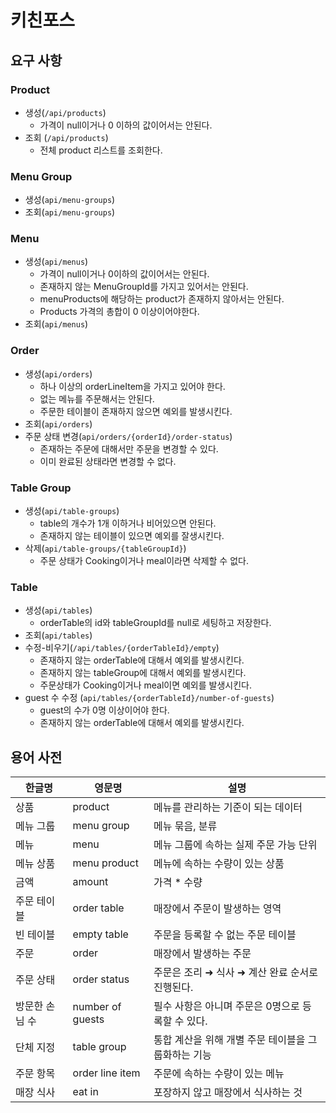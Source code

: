 # 키친포스

## 요구 사항

### Product

- 생성(`/api/products`)
    - 가격이 null이거나 0 이하의 값이어서는 안된다.
- 조회 (`/api/products`)
    - 전체 product 리스트를 조회한다.

### Menu Group

- 생성(`api/menu-groups`)
- 조회(`api/menu-groups`)

### Menu

- 생성(`api/menus`)
    - 가격이 null이거나 0이하의 값이어서는 안된다.
    - 존재하지 않는 MenuGroupId를 가지고 있어서는 안된다.
    - menuProducts에 해당하는 product가 존재하지 않아서는 안된다.
    - Products 가격의 총합이 0 이상이어야한다.
- 조회(`api/menus`)

### Order

- 생성(`api/orders`)
    - 하나 이상의 orderLineItem을 가지고 있어야 한다.
    - 없는 메뉴를 주문해서는 안된다.
    - 주문한 테이블이 존재하지 않으면 예외를 발생시킨다.
- 조회(`api/orders`)
- 주문 상태 변경(`api/orders/{orderId}/order-status`)
    - 존재하는 주문에 대해서만 주문을 변경할 수 있다.
    - 이미 완료된 상태라면 변경할 수 없다.

### Table Group

- 생성(`api/table-groups`)
    - table의 개수가 1개 이하거나 비어있으면 안된다.
    - 존재하지 않는 테이블이 있으면 예외를 잘생시킨다.
- 삭제(`api/table-groups/{tableGroupId}`)
    - 주문 상태가 Cooking이거나 meal이라면 삭제할 수 없다.

### Table

- 생성(`api/tables`)
    - orderTable의 id와 tableGroupId를 null로 세팅하고 저장한다.
- 조회(`api/tables`)
- 수정-비우기(`/api/tables/{orderTableId}/empty`)
    - 존재하지 않는 orderTable에 대해서 예외를 발생시킨다.
    - 존재하지 않는 tableGroup에 대해서 예외를 발생시킨다.
    - 주문상태가 Cooking이거나 meal이면 예외를 발생시킨다.
- guest 수 수정 (`api/tables/{orderTableId}/number-of-guests`)
    - guest의 수가 0명 이상이어야 한다.
    - 존재하지 않는 orderTable에 대해서 예외를 발생시킨다.

## 용어 사전

| 한글명      | 영문명              | 설명                            |
|----------|------------------|-------------------------------|
| 상품       | product          | 메뉴를 관리하는 기준이 되는 데이터           |
| 메뉴 그룹    | menu group       | 메뉴 묶음, 분류                     |
| 메뉴       | menu             | 메뉴 그룹에 속하는 실제 주문 가능 단위        |
| 메뉴 상품    | menu product     | 메뉴에 속하는 수량이 있는 상품             |
| 금액       | amount           | 가격 * 수량                       |
| 주문 테이블   | order table      | 매장에서 주문이 발생하는 영역              |
| 빈 테이블    | empty table      | 주문을 등록할 수 없는 주문 테이블           |
| 주문       | order            | 매장에서 발생하는 주문                  |
| 주문 상태    | order status     | 주문은 조리 ➜ 식사 ➜ 계산 완료 순서로 진행된다. |
| 방문한 손님 수 | number of guests | 필수 사항은 아니며 주문은 0명으로 등록할 수 있다. |
| 단체 지정    | table group      | 통합 계산을 위해 개별 주문 테이블을 그룹화하는 기능 |
| 주문 항목    | order line item  | 주문에 속하는 수량이 있는 메뉴             |
| 매장 식사    | eat in           | 포장하지 않고 매장에서 식사하는 것           |
